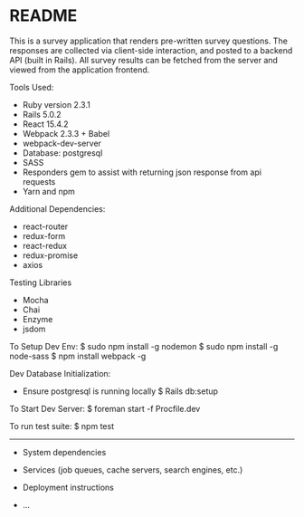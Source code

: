 # README

This is a survey application that renders pre-written survey questions. The responses are collected via client-side interaction, and posted to a backend API (built in Rails). All survey results can be fetched from the server and viewed from the application frontend.

Tools Used:

* Ruby version 2.3.1
* Rails 5.0.2
* React 15.4.2
* Webpack 2.3.3 + Babel
* webpack-dev-server
* Database: postgresql
* SASS
* Responders gem to assist with returning json response from api requests
* Yarn and npm

Additional Dependencies:
* react-router
* redux-form
* react-redux
* redux-promise
* axios

Testing Libraries
* Mocha
* Chai
* Enzyme
* jsdom

To Setup Dev Env:
$ sudo npm install -g nodemon
$ sudo npm install -g node-sass
$ npm install webpack -g

Dev Database Initialization:
- Ensure postgresql is running locally
$ Rails db:setup

To Start Dev Server:
$ foreman start -f Procfile.dev

To run test suite:
$ npm test



----

* System dependencies

* Services (job queues, cache servers, search engines, etc.)

* Deployment instructions

* ...
